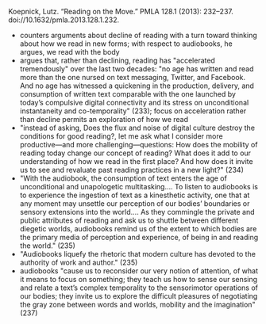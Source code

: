 Koepnick, Lutz. “Reading on the Move.” PMLA 128.1 (2013): 232–237. doi://10.1632/pmla.2013.128.1.232.

- counters arguments about decline of reading with a turn toward thinking about how we read in new forms; with respect to audiobooks, he argues, we read with the body
- argues that, rather than declining, reading has "accelerated tremendously" over the last two decades: "no age has written and read more than the one nursed on text messaging, Twitter, and Facebook. And no age has witnessed a quickening in the production, delivery, and consumption of written text comparable with the one launched by today’s compulsive digital connectivity and its stress on unconditional instantaneity and co-temporality" (233); focus on acceleration rather than decline permits an exploration of how we read
- "instead of asking, Does the flux and noise of digital culture destroy the conditions for good reading?, let me ask what I consider more productive—and more challenging—questions: How does the mobility of reading today change our concept of reading? What does it add to our understanding of how we read in the first place? And how does it invite us to see and revaluate past reading practices in a new light?" (234)
- "With the audiobook, the consumption of text enters the age of unconditional and unapologetic multitasking…. To listen to audiobooks is to experience the ingestion of text as a kinesthetic activity, one that at any moment may unsettle our perception of our bodies’ boundaries or sensory extensions into the world…. As they commingle the private and public attributes of reading and ask us to shuttle between different diegetic worlds, audiobooks remind us of the extent to which bodies are the primary media of perception and experience, of being in and reading the world." (235)
- "Audiobooks liquefy the rhetoric that modern culture has devoted to the authority of work and author." (235)
- audiobooks "cause us to reconsider our very notion of attention, of what it means to focus on something; they teach us how to sense our sensing and relate a text’s complex temporality to the sensorimotor operations of our bodies; they invite us to explore the difficult pleasures of negotiating the gray zone between words and worlds, mobility and the imagination" (237)
